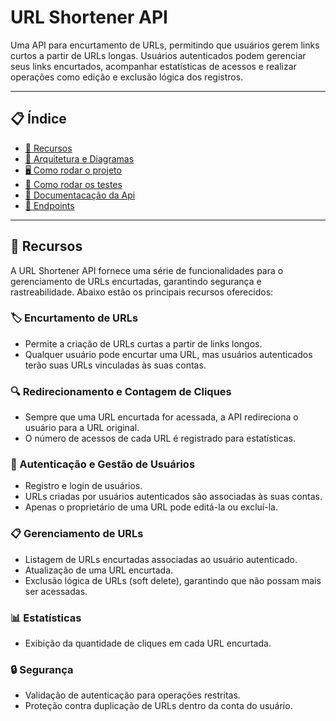 # URL Shortener API

Uma API para encurtamento de URLs, permitindo que usuários gerem links curtos a partir de URLs longas. Usuários autenticados podem gerenciar seus links encurtados, acompanhar estatísticas de acessos e realizar operações como edição e exclusão lógica dos registros.

---

## 📋 Índice

- [🔧 Recursos](#recursos)
- [👷 Arquitetura e Diagramas](#arquitetura-e-diagramas)
- [🖥️ Como rodar o projeto](#como-rodar-o-projeto)
- [🧪 Como rodar os testes](#como-rodar-os-testes)
- [📄 Documentacação da Api](#documentacao)
- [🧭 Endpoints](#endpoints)

---

## 🔧 Recursos

A URL Shortener API fornece uma série de funcionalidades para o gerenciamento de URLs encurtadas, garantindo segurança e rastreabilidade. Abaixo estão os principais recursos oferecidos:

### 🏷️ Encurtamento de URLs
- Permite a criação de URLs curtas a partir de links longos.
- Qualquer usuário pode encurtar uma URL, mas usuários autenticados terão suas URLs vinculadas às suas contas.

### 🔍 Redirecionamento e Contagem de Cliques
- Sempre que uma URL encurtada for acessada, a API redireciona o usuário para a URL original.
- O número de acessos de cada URL é registrado para estatísticas.

### 👤 Autenticação e Gestão de Usuários
- Registro e login de usuários.
- URLs criadas por usuários autenticados são associadas às suas contas.
- Apenas o proprietário de uma URL pode editá-la ou excluí-la.

### 📋 Gerenciamento de URLs
- Listagem de URLs encurtadas associadas ao usuário autenticado.
- Atualização de uma URL encurtada.
- Exclusão lógica de URLs (soft delete), garantindo que não possam mais ser acessadas.

### 📊 Estatísticas
- Exibição da quantidade de cliques em cada URL encurtada.

### 🔒 Segurança
- Validação de autenticação para operações restritas.
- Proteção contra duplicação de URLs dentro da conta do usuário.
